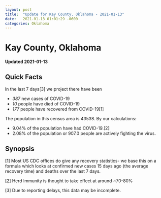 ```yaml
---
layout: post
title:  "Update for Kay County, Oklahoma - 2021-01-13"
date:   2021-01-13 01:01:29 -0600
categories: Oklahoma
---
```


# Kay County, Oklahoma
#### Updated 2021-01-13

## Quick Facts

In the last 7 days[3] we project there have been
- *387* new cases of COVID-19
- *10* people have died of COVID-19
- *177* people have recovered from COVID-19[1]

The population in this census area is 43538. By our calculations:
- 9.04% of the population have had COVID-19.[2]
- 2.08% of the population or 907.0 people are actively fighting the virus.

## Synopsis




[1] Most US CDC offices do give any recovery statistics- we base this on a formula which looks at confirmed new cases
15 days ago (the average recovery time) and deaths over the last 7 days.

[2] Herd Immunity is thought to take effect at around ~70-80%

[3] Due to reporting delays, this data may be incomplete.
 
    